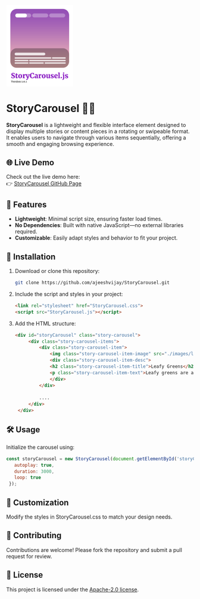 <p align="left">
  <img src="StoryCarousel.js-icon.png" alt="StoryCarousel Icon" width="180">
</p>

# StoryCarousel 📖🎠

**StoryCarousel** is a lightweight and flexible interface element designed to display multiple stories or content pieces in a rotating or swipeable format. It enables users to navigate through various items sequentially, offering a smooth and engaging browsing experience.

## 🌐 Live Demo

Check out the live demo here:  
👉 [StoryCarousel GitHub Page](https://ajeeshvijay.github.io/StoryCarousel/)


## 🌟 Features

- **Lightweight**: Minimal script size, ensuring faster load times.
- **No Dependencies**: Built with native JavaScript—no external libraries required.
- **Customizable**: Easily adapt styles and behavior to fit your project.

## 🚀 Installation

1. Download or clone this repository:
   ```bash
   git clone https://github.com/ajeeshvijay/StoryCarousel.git
   ```

2. Include the script and styles in your project:
   ```html
   <link rel="stylesheet" href="StoryCarousel.css">
   <script src="StoryCarousel.js"></script>
   ```

3. Add the HTML structure:
   ```html
   <div id="storyCarousel" class="story-carousel">
		<div class="story-carousel-items">
			<div class="story-carousel-item">
				<img class="story-carousel-item-image" src="./images/leafy-greens.jpg" />
				<div class="story-carousel-item-desc">
				<h2 class="story-carousel-item-title">Leafy Greens</h2>
				<p class="story-carousel-item-text">Leafy greens are a popular and healthy way to start your morning.
				</div>
			</div>

			....
		</div>
	</div>
	```

## 🛠️ Usage
Initialize the carousel using:
   ```javascript
   const storyCarousel = new StoryCarousel(document.getElementById('storyCarousel'), {
      autoplay: true,
      duration: 3000,
      loop: true
    });
  ```

## 🎨 Customization
Modify the styles in StoryCarousel.css to match your design needs.

## 🤝 Contributing
Contributions are welcome! Please fork the repository and submit a pull request for review.

## 📜 License
This project is licensed under the [Apache-2.0 license](LICENSE).
